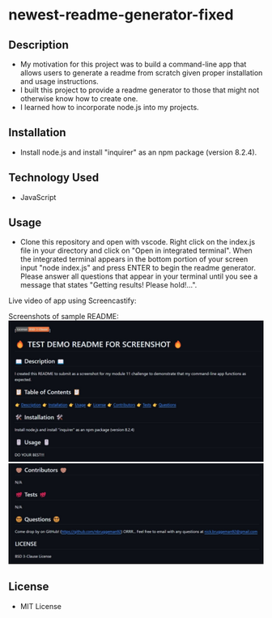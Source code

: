# newest-readme-generator-fixed

## Description

- My motivation for this project was to build a command-line app that allows users to generate a readme from scratch given proper installation and usage instructions.
- I built this project to provide a readme generator to those that might not otherwise know how to create one.
- I learned how to incorporate node.js into my projects.

## Installation

- Install node.js and install "inquirer" as an npm package (version 8.2.4).

## Technology Used

- JavaScript

## Usage

- Clone this repository and open with vscode. Right click on the index.js file in your directory and click on "Open in integrated terminal". When the integrated terminal appears in the bottom portion of your screen input "node index.js" and press ENTER to begin the readme generator. Please answer all questions that appear in your terminal until you see a message that states "Getting results! Please hold!...".

Live video of app using Screencastify:

Screenshots of sample README:
![picture1](/assets/images/project9pic3.jpg)
![picture2](/assets/images/project9pic4.jpg)

## License

- MIT License